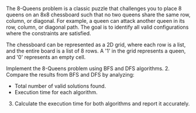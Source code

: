 The 8-Queens problem is a classic puzzle that challenges you to place 8 queens on an 8x8 chessboard such
that no two queens share the same row, column, or diagonal. For example, a queen can attack another queen
in its row, column, or diagonal path. The goal is to identify all valid configurations where the constraints are
satisfied.

The chessboard can be represented as a 2D grid, where each row is a list, and the entire board is a list of 8
rows. A '1' in the grid represents a queen, and '0' represents an empty cell.

Implement the 8-Queens problem using BFS and DFS algorithms.
2. Compare the results from BFS and DFS by analyzing:
- Total number of valid solutions found.
- Execution time for each algorithm.
3. Calculate the execution time for both algorithms and report it accurately.
